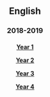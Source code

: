 <h2> 
<p align="center">
English
</p>
</h2>

<h3> 
<p align="center">
2018-2019
</p>
</h3>


<h4>
<p align="center">
  <a href="https://tangerina-pt.github.io/English/Year1">Year 1</a>
  <br>
</p>
<p align="center">
  <a href="https://tangerina-pt.github.io/English/Year2">Year 2</a>
  <br>
</p>
<p align="center">
  <a href="https://tangerina-pt.github.io/English/Year3">Year 3</a>
  <br>
</p>
<p align="center">
  <a href="https://tangerina-pt.github.io/English/Year4">Year 4</a>
  <br>
</p>
</h4>
